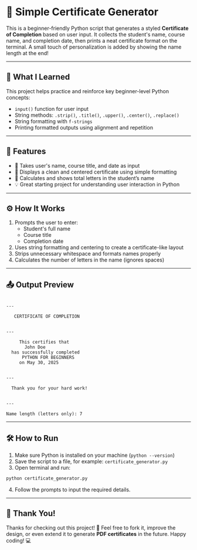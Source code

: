 # 🪪 Simple Certificate Generator

This is a beginner-friendly Python script that generates a styled **Certificate of Completion** based on user input. It collects the student's name, course name, and completion date, then prints a neat certificate format on the terminal. A small touch of personalization is added by showing the name length at the end!

---

## 🧠 What I Learned

This project helps practice and reinforce key beginner-level Python concepts:

- `input()` function for user input
- String methods: `.strip()`, `.title()`, `.upper()`, `.center()`, `.replace()`
- String formatting with `f-strings`
- Printing formatted outputs using alignment and repetition

---

## 🧩 Features

- 📝 Takes user's name, course title, and date as input
- 📜 Displays a clean and centered certificate using simple formatting
- 🔢 Calculates and shows total letters in the student’s name
- 💡 Great starting project for understanding user interaction in Python

---

## ⚙️ How It Works

1. Prompts the user to enter:
   - Student's full name
   - Course title
   - Completion date
2. Uses string formatting and centering to create a certificate-like layout
3. Strips unnecessary whitespace and formats names properly
4. Calculates the number of letters in the name (ignores spaces)

---

## 📤 Output Preview

```

---

```
       CERTIFICATE OF COMPLETION             
```

---

```
         This certifies that                  
           John Doe                          
      has successfully completed             
          PYTHON FOR BEGINNERS               
         on May 30, 2025                     
```

---

```
      Thank you for your hard work!          
```

---

Name length (letters only): 7

````

---

## 🛠 How to Run

1. Make sure Python is installed on your machine (`python --version`)
2. Save the script to a file, for example: `certificate_generator.py`
3. Open terminal and run:

```bash
python certificate_generator.py
````

4. Follow the prompts to input the required details.

---

## 🙏 Thank You!

Thanks for checking out this project! 🎉
Feel free to fork it, improve the design, or even extend it to generate **PDF certificates** in the future. Happy coding! 💻

```